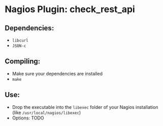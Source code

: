# Nagios Plugin: check\_rest\_api

## Dependencies:
- `libcurl`
- `JSON-c`

## Compiling:
- Make sure your dependencies are installed
- `make`

## Use:
- Drop the executable into the `libexec` folder of your Nagios installation (like `/usr/local/nagios/libexec`)
- Options: TODO
